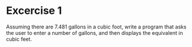 # Excercise 1
Assuming there are 7.481 gallons in a cubic foot, write a program that asks the user to enter a number of gallons, and then displays the equivalent in cubic feet.